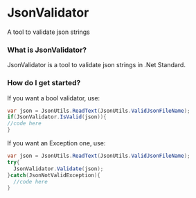 # JsonValidator
A tool to validate json strings



### What is JsonValidator?

JsonValidator is a tool to validate json strings in .Net Standard.

### How do I get started?

If you want a bool validator, use:

```csharp
var json = JsonUtils.ReadText(JsonUtils.ValidJsonFileName);
if(JsonValidator.IsValid(json)){
//code here
}
```
If you want an Exception one, use:

```csharp
var json = JsonUtils.ReadText(JsonUtils.ValidJsonFileName);
try{
  JsonValidator.Validate(json);
}catch(JsonNotValidException){
  //code here
}
```

